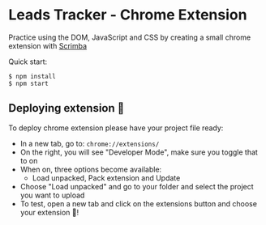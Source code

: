 # Leads Tracker - Chrome Extension

Practice using the DOM, JavaScript and CSS by creating a small chrome extension with [Scrimba](https://scrimba.com/learn/frontend)

Quick start:

```
$ npm install
$ npm start
````

## Deploying extension :tada:

To deploy chrome extension please have your project file ready: 
- In a new tab, go to: ```chrome://extensions/```
- On the right, you will see "Developer Mode", make sure you toggle that to on
- When on, three options become available:
    - Load unpacked, Pack extension and Update
- Choose "Load unpacked" and go to your folder and select the project you want to upload
- To test, open a new tab and click on the extensions button and choose your extension :tada:!


